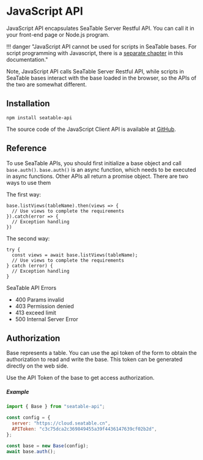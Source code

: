# JavaScript API

JavaScript API encapsulates SeaTable Server Restful API. You can call it in your front-end page or Node.js program.

!!! danger "JavaScript API cannot be used for scripts in SeaTable bases. For script programming with Javascript, there is a [separate chapter](/scripts/) in this documentation."

Note, JavaScript API calls SeaTable Server Restful API, while scripts in SeaTable bases interact with the base loaded in the browser, so the APIs of the two are somewhat different.

## Installation

```shell
npm install seatable-api
```

The source code of the JavaScript Client API is available at [GitHub](https://github.com/seatable/seatable-api-js).

## Reference

To use SeaTable APIs, you should first initialize a base object and call `base.auth()`. `base.auth()` is an async function, which needs to be executed in async functions. Other APIs all return a promise object. There are two ways to use them

The first way:

```
base.listViews(tableName).then(views => {
  // Use views to complete the requirements
}).catch(error => {
  // Exception handling
})
```

The second way:

```
try {
  const views = await base.listViews(tableName);
  // Use views to complete the requirements
} catch (error) {
  // Exception handling
}
```

SeaTable API Errors

- 400 Params invalid
- 403 Permission denied
- 413 exceed limit
- 500 Internal Server Error

## Authorization

Base represents a table. You can use the api token of the form to obtain the authorization to read and write the base. This token can be generated directly on the web side.

Use the API Token of the base to get access authorization.

##### Example

```javascript
import { Base } from "seatable-api";

const config = {
  server: "https://cloud.seatable.cn",
  APIToken: "c3c75dca2c369849455a39f4436147639cf02b2d",
};

const base = new Base(config);
await base.auth();
```
